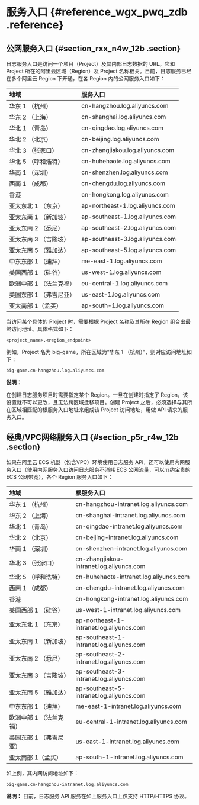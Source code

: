 # 服务入口 {#reference_wgx_pwq_zdb .reference}

## 公网服务入口 {#section_rxx_n4w_12b .section}

日志服务入口是访问一个项目（Project）及其内部日志数据的 URL。它和 Project 所在的阿里云区域（Region）及 Project 名称相关。目前，日志服务已经在多个阿里云 Region 下开通，在各 Region 内的公网服务入口如下：

|地域|服务入口|
|:-|:---|
|华东 1 （杭州）|cn-hangzhou.log.aliyuncs.com|
|华东 2 （上海）|cn-shanghai.log.aliyuncs.com|
|华北 1 （青岛）|cn-qingdao.log.aliyuncs.com|
|华北 2 （北京）|cn-beijing.log.aliyuncs.com|
|华北 3 （张家口）|cn-zhangjiakou.log.aliyuncs.com|
|华北 5 （呼和浩特）|cn-huhehaote.log.aliyuncs.com|
|华南 1 （深圳）|cn-shenzhen.log.aliyuncs.com|
|西南 1 （成都）|cn-chengdu.log.aliyuncs.com|
|香港|cn-hongkong.log.aliyuncs.com|
|亚太东北 1 （东京）|ap-northeast-1.log.aliyuncs.com|
|亚太东南 1 （新加坡）|ap-southeast-1.log.aliyuncs.com|
|亚太东南 2 （悉尼）|ap-southeast-2.log.aliyuncs.com|
|亚太东南 3 （吉隆坡）|ap-southeast-3.log.aliyuncs.com|
|亚太东南 5 （雅加达）|ap-southeast-5.log.aliyuncs.com|
|中东东部 1 （迪拜）|me-east-1.log.aliyuncs.com|
|美国西部 1 （硅谷）|us-west-1.log.aliyuncs.com|
|欧洲中部 1 （法兰克福）|eu-central-1.log.aliyuncs.com|
|美国东部 1 （弗吉尼亚）|us-east-1.log.aliyuncs.com|
|亚太南部 1（孟买）|ap-south-1.log.aliyuncs.com|

当访问某个具体的 Project 时，需要根据 Project 名称及其所在 Region 组合出最终访问地址。具体格式如下：

```
<project_name>.<region_endpoint>
```

例如，Project 名为 big-game，所在区域为“华东 1 （杭州）”，则对应访问地址如下：

```
big-game.cn-hangzhou.log.aliyuncs.com
```

**说明：** 

在创建日志服务项目时需要指定某个 Region。一旦在创建时指定了 Region，该设置就不可以更改，且无法跨区域迁移项目。创建 Project 之后，必须选择与其所在区域相匹配的根服务入口地址来组成该 Project 访问地址，用做 API 请求的服务入口。

## 经典/VPC网络服务入口 {#section_p5r_r4w_12b .section}

如果在阿里云 ECS 机器（包含VPC）环境使用日志服务 API，还可以使用内网服务入口（使用内网服务入口访问日志服务不消耗 ECS 公网流量，可以节约宝贵的 ECS 公网带宽），各个 Region 服务入口如下：

|地域|根服务入口|
|:-|:----|
|华东 1 （杭州）|cn-hangzhou-intranet.log.aliyuncs.com|
|华东 2 （上海）|cn-shanghai-intranet.log.aliyuncs.com|
|华北 1 （青岛）|cn-qingdao-intranet.log.aliyuncs.com|
|华北 2 （北京）|cn-beijing-intranet.log.aliyuncs.com|
|华南 1 （深圳）|cn-shenzhen-intranet.log.aliyuncs.com|
|华北 3 （张家口）|cn-zhangjiakou-intranet.log.aliyuncs.com|
|华北 5 （呼和浩特）|cn-huhehaote-intranet.log.aliyuncs.com|
|西南 1 （成都）|cn-chengdu-intranet.log.aliyuncs.com|
|香港|cn-hongkong-intranet.log.aliyuncs.com|
|美国西部 1 （硅谷）|us-west-1-intranet.log.aliyuncs.com|
|亚太东北 1 （东京）|ap-northeast-1-intranet.log.aliyuncs.com|
|亚太东南 1 （新加坡）|ap-southeast-1-intranet.log.aliyuncs.com|
|亚太东南 2 （悉尼）|ap-southeast-2-intranet.log.aliyuncs.com|
|亚太东南 3 （吉隆坡）|ap-southeast-3-intranet.log.aliyuncs.com|
|亚太东南 5 （雅加达）|ap-southeast-5-intranet.log.aliyuncs.com|
|中东东部 1 （迪拜）|me-east-1-intranet.log.aliyuncs.com|
|欧洲中部 1 （法兰克福）|eu-central-1-intranet.log.aliyuncs.com|
|美国东部 1 （弗吉尼亚）|us-east-1-intranet.log.aliyuncs.com|
|亚太南部 1（孟买）|ap-south-1-intranet.log.aliyuncs.com|

如上例，其内网访问地址如下：

```
big-game.cn-hangzhou-intranet.log.aliyuncs.com
```

**说明：** 目前，日志服务 API 服务在如上服务入口上仅支持 HTTP/HTTPS 协议。

